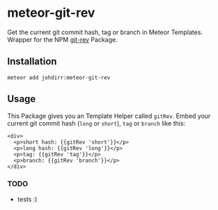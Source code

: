# meteor-git-rev

Get the current git commit hash, tag or branch in Meteor Templates. Wrapper for the NPM [git-rev](https://www.npmjs.com/package/git-rev) Package.

## Installation

    meteor add johdirr:meteor-git-rev

## Usage

This Package gives you an Template Helper called `gitRev`. Embed your current git commit hash (`long` or `short`), `tag` or `branch` like this:

    <div>
      <p>short hash: {{gitRev 'short'}}</p>
      <p>long hash: {{gitRev 'long'}}</p>
      <p>tag: {{gitRev 'tag'}}</p>
      <p>branch: {{gitRev 'branch'}}</p>
    </div>

### TODO

- tests :)
